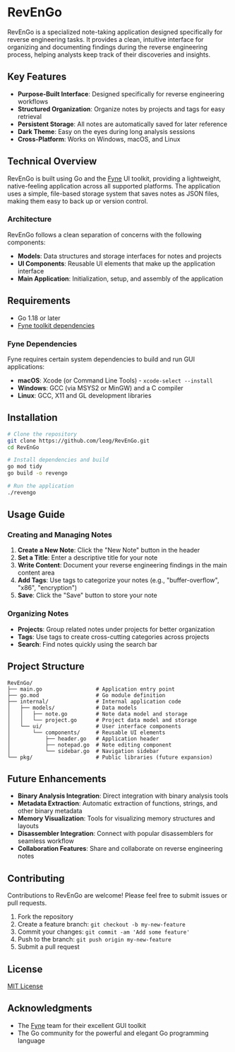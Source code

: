 # RevEnGo

RevEnGo is a specialized note-taking application designed specifically for reverse engineering tasks. It provides a clean, intuitive interface for organizing and documenting findings during the reverse engineering process, helping analysts keep track of their discoveries and insights.

## Key Features

- **Purpose-Built Interface**: Designed specifically for reverse engineering workflows
- **Structured Organization**: Organize notes by projects and tags for easy retrieval
- **Persistent Storage**: All notes are automatically saved for later reference
- **Dark Theme**: Easy on the eyes during long analysis sessions
- **Cross-Platform**: Works on Windows, macOS, and Linux

## Technical Overview

RevEnGo is built using Go and the [Fyne](https://fyne.io/) UI toolkit, providing a lightweight, native-feeling application across all supported platforms. The application uses a simple, file-based storage system that saves notes as JSON files, making them easy to back up or version control.

### Architecture

RevEnGo follows a clean separation of concerns with the following components:

- **Models**: Data structures and storage interfaces for notes and projects
- **UI Components**: Reusable UI elements that make up the application interface
- **Main Application**: Initialization, setup, and assembly of the application

## Requirements

- Go 1.18 or later
- [Fyne toolkit dependencies](https://developer.fyne.io/started/)

### Fyne Dependencies

Fyne requires certain system dependencies to build and run GUI applications:

- **macOS**: Xcode (or Command Line Tools) - `xcode-select --install`
- **Windows**: GCC (via MSYS2 or MinGW) and a C compiler
- **Linux**: GCC, X11 and GL development libraries

## Installation

```bash
# Clone the repository
git clone https://github.com/leog/RevEnGo.git
cd RevEnGo

# Install dependencies and build
go mod tidy
go build -o revengo

# Run the application
./revengo
```

## Usage Guide

### Creating and Managing Notes

1. **Create a New Note**: Click the "New Note" button in the header
2. **Set a Title**: Enter a descriptive title for your note
3. **Write Content**: Document your reverse engineering findings in the main content area
4. **Add Tags**: Use tags to categorize your notes (e.g., "buffer-overflow", "x86", "encryption")
5. **Save**: Click the "Save" button to store your note

### Organizing Notes

- **Projects**: Group related notes under projects for better organization
- **Tags**: Use tags to create cross-cutting categories across projects
- **Search**: Find notes quickly using the search bar

## Project Structure

```
RevEnGo/
├── main.go                 # Application entry point
├── go.mod                  # Go module definition
├── internal/               # Internal application code
│   ├── models/             # Data models
│   │   ├── note.go         # Note data model and storage
│   │   └── project.go      # Project data model and storage
│   └── ui/                 # User interface components
│       └── components/     # Reusable UI elements
│           ├── header.go   # Application header
│           ├── notepad.go  # Note editing component
│           └── sidebar.go  # Navigation sidebar
└── pkg/                    # Public libraries (future expansion)
```

## Future Enhancements

- **Binary Analysis Integration**: Direct integration with binary analysis tools
- **Metadata Extraction**: Automatic extraction of functions, strings, and other binary metadata
- **Memory Visualization**: Tools for visualizing memory structures and layouts
- **Disassembler Integration**: Connect with popular disassemblers for seamless workflow
- **Collaboration Features**: Share and collaborate on reverse engineering notes

## Contributing

Contributions to RevEnGo are welcome! Please feel free to submit issues or pull requests.

1. Fork the repository
2. Create a feature branch: `git checkout -b my-new-feature`
3. Commit your changes: `git commit -am 'Add some feature'`
4. Push to the branch: `git push origin my-new-feature`
5. Submit a pull request

## License

[MIT License](LICENSE)

## Acknowledgments

- The [Fyne](https://fyne.io/) team for their excellent GUI toolkit
- The Go community for the powerful and elegant Go programming language
